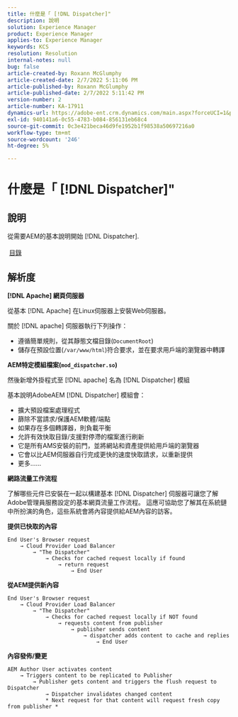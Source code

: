 ```yaml
---
title: 什麼是「 [!DNL Dispatcher]"
description: 說明
solution: Experience Manager
product: Experience Manager
applies-to: Experience Manager
keywords: KCS
resolution: Resolution
internal-notes: null
bug: false
article-created-by: Roxann McGlumphy
article-created-date: 2/7/2022 5:11:06 PM
article-published-by: Roxann McGlumphy
article-published-date: 2/7/2022 5:11:42 PM
version-number: 2
article-number: KA-17911
dynamics-url: https://adobe-ent.crm.dynamics.com/main.aspx?forceUCI=1&pagetype=entityrecord&etn=knowledgearticle&id=35d146ef-3888-ec11-93b0-0022480837ff
exl-id: 940141a6-0c55-4783-b084-856131eb68c4
source-git-commit: 0c3e421beca46d9fe1952b1f98538a50697216a0
workflow-type: tm+mt
source-wordcount: '246'
ht-degree: 5%

---
```


# 什麼是「 [!DNL Dispatcher]&quot;

## 說明

從需要AEM的基本說明開始 [!DNL Dispatcher].<br><br> [目錄](https://experienceleague.adobe.com/docs/experience-cloud-kcs/kbarticles/KA-17490.html?lang=zh-Hant)

## 解析度


<b>[!DNL Apache] 網頁伺服器</b>

從基本 [!DNL Apache] 在Linux伺服器上安裝Web伺服器。

關於 [!DNL apache] 伺服器執行下列操作：

- 遵循簡單規則，從其靜態文檔目錄(`DocumentRoot`)
- 儲存在預設位置(`/var/www/html`)符合要求，並在要求用戶端的瀏覽器中轉譯




<b>AEM特定模組檔案(`mod_dispatcher.so`)</b>

然後新增外掛程式至 [!DNL apache] 名為 [!DNL Dispatcher] 模組

基本說明AdobeAEM [!DNL Dispatcher] 模組會：

- 擴大預設檔案處理程式
- 篩除不當請求/保護AEM軟體/端點
- 如果存在多個轉譯器，則負載平衡
- 允許有效快取目錄/支援對停滯的檔案進行刷新
- 它是所有AMS安裝的前門，並將網站和資產提供給用戶端的瀏覽器
- 它會以比AEM伺服器自行完成更快的速度快取請求，以重新提供
- 更多……




<b>網路流量工作流程</b>

了解哪些元件已安裝在一起以構建基本 [!DNL Dispatcher] 伺服器可讓您了解Adobe管理員服務設定的基本網頁流量工作流程。
這應可協助您了解其在系統鏈中所扮演的角色，這些系統會將內容提供給AEM內容的訪客。

<b>提供已快取的內容</b>


```
End User's Browser request 
    → Cloud Provider Load Balancer 
        → "The Dispatcher" 
            → Checks for cached request locally if found 
                → return request 
                    → End User
```


<b>從AEM提供新內容</b>


```
End User's Browser request 
    → Cloud Provider Load Balancer 
        → "The Dispatcher" 
            → Checks for cached request locally if NOT found 
                → requests content from publisher 
                    → publisher sends content 
                        → dispatcher adds content to cache and replies 
                            → End User
```


<b>內容發佈/變更</b>


```
AEM Author User activates content 
    → Triggers content to be replicated to Publisher 
        → Publisher gets content and triggers the flush request to Dispatcher 
            → Dispatcher invalidates changed content 
            * Next request for that content will request fresh copy from publisher *
```
